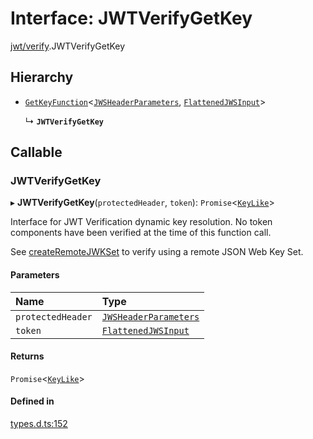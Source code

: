 # Interface: JWTVerifyGetKey

[jwt/verify](../modules/jwt_verify.md).JWTVerifyGetKey

## Hierarchy

- [`GetKeyFunction`](types.GetKeyFunction.md)<[`JWSHeaderParameters`](types.JWSHeaderParameters.md), [`FlattenedJWSInput`](types.FlattenedJWSInput.md)\>

  ↳ **`JWTVerifyGetKey`**

## Callable

### JWTVerifyGetKey

▸ **JWTVerifyGetKey**(`protectedHeader`, `token`): `Promise`<[`KeyLike`](../types/types.KeyLike.md)\>

Interface for JWT Verification dynamic key resolution.
No token components have been verified at the time of this function call.

See [createRemoteJWKSet](../functions/jwks_remote.createRemoteJWKSet.md#function-createremotejwkset)
to verify using a remote JSON Web Key Set.

#### Parameters

| Name | Type |
| :------ | :------ |
| `protectedHeader` | [`JWSHeaderParameters`](types.JWSHeaderParameters.md) |
| `token` | [`FlattenedJWSInput`](types.FlattenedJWSInput.md) |

#### Returns

`Promise`<[`KeyLike`](../types/types.KeyLike.md)\>

#### Defined in

[types.d.ts:152](https://github.com/panva/jose/blob/v3.15.0/src/types.d.ts#L152)
